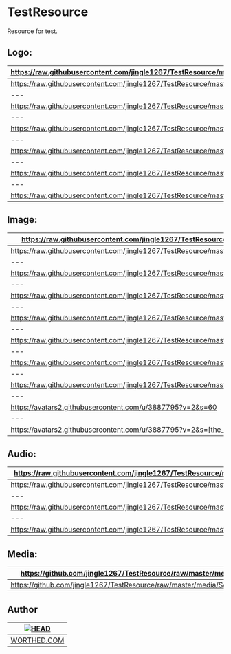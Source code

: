 TestResource
============

Resource for test.


Logo:
-------

| https://raw.githubusercontent.com/jingle1267/TestResource/master/imgs/ic_launcher_36.png |
|---|
| https://raw.githubusercontent.com/jingle1267/TestResource/master/imgs/ic_launcher_48.png |
|---|
| https://raw.githubusercontent.com/jingle1267/TestResource/master/imgs/ic_launcher_72.png |
|---|
| https://raw.githubusercontent.com/jingle1267/TestResource/master/imgs/ic_launcher_96.png |
|---|
| https://raw.githubusercontent.com/jingle1267/TestResource/master/imgs/ic_launcher_128.png |
|---|
| https://raw.githubusercontent.com/jingle1267/TestResource/master/imgs/ic_launcher_144.png |
|---|
| https://raw.githubusercontent.com/jingle1267/TestResource/master/imgs/ic_launcher_192.png |


Image:
-------

| https://raw.githubusercontent.com/jingle1267/TestResource/master/imgs/Tulips.jpg |
|---|
| https://raw.githubusercontent.com/jingle1267/TestResource/master/imgs/Penguins.jpg |
|---|
| https://raw.githubusercontent.com/jingle1267/TestResource/master/imgs/Lighthouse.jpg |
|---|
| https://raw.githubusercontent.com/jingle1267/TestResource/master/imgs/Koala.jpg |
|---|
| https://raw.githubusercontent.com/jingle1267/TestResource/master/imgs/Jellyfish.jpg |
|---|
| https://raw.githubusercontent.com/jingle1267/TestResource/master/imgs/Hydrangeas.jpg |
|---|
| https://raw.githubusercontent.com/jingle1267/TestResource/master/imgs/Desert.jpg |
|---|
| https://raw.githubusercontent.com/jingle1267/TestResource/master/imgs/Chrysanthemum.jpg |
|---|
| https://avatars2.githubusercontent.com/u/3887795?v=2&s=60 |
|---|
| https://avatars2.githubusercontent.com/u/3887795?v=2&s=[the_width_of_picture_you_want] |

Audio:
-------

| https://raw.githubusercontent.com/jingle1267/TestResource/master/audios/KissTheRain.mp3 |
|---|
| https://raw.githubusercontent.com/jingle1267/TestResource/master/audios/ArredondoBurning.mp3 |
|---|
| https://raw.githubusercontent.com/jingle1267/TestResource/master/audios/LiangZhu.mp3 |
|---|
| https://raw.githubusercontent.com/jingle1267/TestResource/master/audios/IevanPolkka.mp3 |


Media:
------
| https://github.com/jingle1267/TestResource/raw/master/media/Cannon.mp4 |
|---|
| https://github.com/jingle1267/TestResource/raw/master/media/SomeoneLikeYou.mp4 |

Author
------
| [![HEAD](https://avatars2.githubusercontent.com/u/3887795?v=2&s=120)](http://worthed.com "Visit worthed.com") |
|---|
| [WORTHED.COM](http://worthed.com) |
